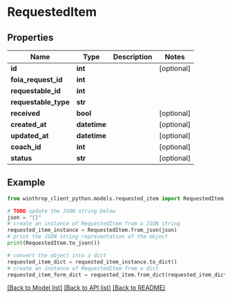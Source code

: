 # RequestedItem


## Properties

Name | Type | Description | Notes
------------ | ------------- | ------------- | -------------
**id** | **int** |  | [optional] 
**foia_request_id** | **int** |  | 
**requestable_id** | **int** |  | 
**requestable_type** | **str** |  | 
**received** | **bool** |  | [optional] 
**created_at** | **datetime** |  | [optional] 
**updated_at** | **datetime** |  | [optional] 
**coach_id** | **int** |  | [optional] 
**status** | **str** |  | [optional] 

## Example

```python
from winthrop_client_python.models.requested_item import RequestedItem

# TODO update the JSON string below
json = "{}"
# create an instance of RequestedItem from a JSON string
requested_item_instance = RequestedItem.from_json(json)
# print the JSON string representation of the object
print(RequestedItem.to_json())

# convert the object into a dict
requested_item_dict = requested_item_instance.to_dict()
# create an instance of RequestedItem from a dict
requested_item_form_dict = requested_item.from_dict(requested_item_dict)
```
[[Back to Model list]](../README.md#documentation-for-models) [[Back to API list]](../README.md#documentation-for-api-endpoints) [[Back to README]](../README.md)


